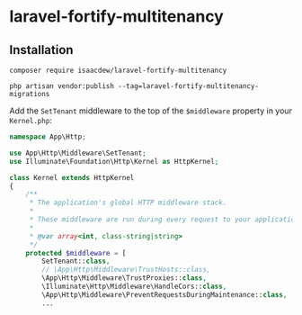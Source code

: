 # laravel-fortify-multitenancy
## Installation

`composer require isaacdew/laravel-fortify-multitenancy`

`php artisan vendor:publish --tag=laravel-fortify-multitenancy-migrations`

Add the `SetTenant` middleware to the top of the `$middleware` property in your `Kernel.php`:
```php
namespace App\Http;

use App\Http\Middleware\SetTenant;
use Illuminate\Foundation\Http\Kernel as HttpKernel;

class Kernel extends HttpKernel
{
    /**
     * The application's global HTTP middleware stack.
     *
     * These middleware are run during every request to your application.
     *
     * @var array<int, class-string|string>
     */
    protected $middleware = [
        SetTenant::class,
        // \App\Http\Middleware\TrustHosts::class,
        \App\Http\Middleware\TrustProxies::class,
        \Illuminate\Http\Middleware\HandleCors::class,
        \App\Http\Middleware\PreventRequestsDuringMaintenance::class,
        ...
```


